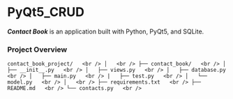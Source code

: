 # PyQt5_CRUD  

***Contact Book*** is an application built with Python, PyQt5, and SQLite.

### Project Overview  

`
contact_book_project/   <br />
│   <br />
├── contact_book/   <br />
│   ├── __init__.py   <br />
│   ├── views.py   <br />
│   ├── database.py   <br />
│   ├── main.py   <br />
|   ├── test.py   <br />
│   └── model.py   <br />
│   <br />
├── requirements.txt   <br />
├── README.md   <br />
└── contacts.py   <br />
`
